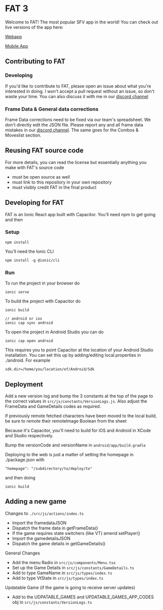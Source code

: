 # FAT 3
Welcome to FAT! The most popular SFV app in the world! You can check out live versions of the app here:

[Webapp](https://fullmeter.com/fatonline)

[Mobile App](https://fullmeter.com/fat)
  
## Contributing to FAT

### Developing
If you'd like to contribute to FAT, please open an issue about what you're interested in doing. I won't accept a pull request without an issue, so don't waste your time. You can also discuss it with me in our [discord channel](https://discord.gg/BfrCaHKU5J)

### Frame Data & General data corrections
Frame Data corrections need to be fixed via our team's spreadsheet. We don't directly edit the JSON file. Please report any and all frame data mistakes in our [discord channel](https://discord.gg/9BK8hHS). The same goes for the Combos & Moveslist section.

## Reusing FAT source code
For more details, you can read the license but essentially anything you make with FAT's source code
- must be open source as well
- must link to this repository in your own repository
- must visibly credit FAT in the final product 

## Developing for FAT
FAT is an Ionic React app built with Capacitor. You'll need npm to get going and then

### Setup
```
npm install
```
You'll need the Ionic CLI
```
npm install -g @ionic/cli
```

### Run
To run the project in your browser do
```
ionic serve
```
To build the project with Capacitor do
```
ionic build

// android or ios
ionic cap sync android
```
To open the project in Android Studio you can do
```
ionic cap open android
```
This requires you to point Capacitor at the location of your Android Studio installation. You can set this up by adding/editing local.properties in ./android. For example
```
sdk.dir=/home/you/location/of/Android/Sdk
```

## Deployment
Add a new version log and bump the 3 constants at the top of the page to the correct values in ```src/js/constants/VersionLogs.js```. Also adjust the FrameData and GameDetails codes as required.

If previously remote fetched characters have been moved to the local build, be sure to remote their remoteImage Boolean from the sheet

Because it's Capacitor, you'll need to build for iOS and Android in XCode and Studio respectively.

Bump the versionCode and versionName in ```android/app/build.gradle```

Deploying to the web is just a matter of setting the homepage in ./package.json with
```
"homepage": "/subdirectory/to/deploy/to"
```
and then doing
```
ionic build
```
## Adding a new game

Changes to `./src/js/actions/index.ts` 
- Import the framedataJSON
- Dispatch the frame data in getFrameData()
- If the game requires state switchers (like VT) amend setPlayer()
- Import the gamedetailsJSON
- Dispatch the game details in getGameDetails()

General Changes
- Add the menu Radio in `src/js/components/Menu.tsx`
- Set up the Game Details in `src/js/constants/GameDetails.ts`
- Add to type GameName in `src/js/types/index.ts`
- Add to type VtState in `src/js/types/index.ts`

Updatable Game (if the game is going to receive server updates)
- Add to the UDPATABLE_GAMES and UPDATABLE_GAMES_APP_CODES obj in `src/js/constants/VersionLogs.ts`
